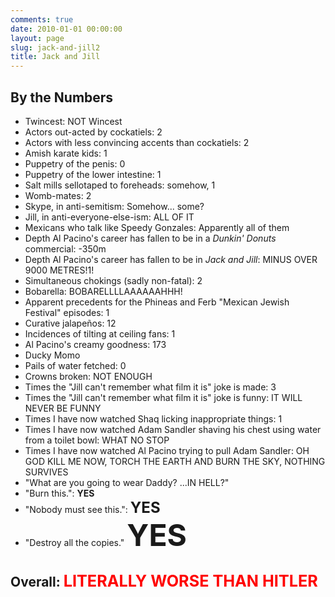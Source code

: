 ```yaml
---
comments: true
date: 2010-01-01 00:00:00
layout: page
slug: jack-and-jill2
title: Jack and Jill
---
```


## By the Numbers

* Twincest: NOT Wincest
* Actors out-acted by cockatiels: 2
* Actors with less convincing accents than cockatiels: 2
* Amish karate kids: 1
* Puppetry of the penis: 0
* Puppetry of the lower intestine: 1
* Salt mills sellotaped to foreheads: somehow, 1
* Womb-mates: 2
* Skype, in anti-semitism: Somehow... some?
* Jill, in anti-everyone-else-ism: ALL OF IT
* Mexicans who talk like Speedy Gonzales: Apparently all of them
* Depth Al Pacino's career has fallen to be in a <i>Dunkin' Donuts</i> commercial: -350m
* Depth Al Pacino's career has fallen to be in <i>Jack and Jill</i>: MINUS OVER 9000 METRES!1!
* Simultaneous chokings (sadly non-fatal): 2
* Bobarella: BOBARELLLLAAAAAAHHH!
* Apparent precedents for the Phineas and Ferb "Mexican Jewish Festival" episodes: 1
* Curative jalapeños: 12
* Incidences of tilting at ceiling fans: 1
* Al Pacino's creamy goodness: 173
* Ducky Momo
* Pails of water fetched: 0
* Crowns broken: NOT ENOUGH
* Times the "Jill can't remember what film it is" joke is made: 3
* Times the "Jill can't remember what film it is" joke is funny: IT WILL NEVER BE FUNNY
* Times I have now watched Shaq licking inappropriate things: 1
* Times I have now watched Adam Sandler shaving his chest using water from a toilet bowl: WHAT NO STOP
* Times I have now watched Al Pacino trying to pull Adam Sandler: OH GOD KILL ME NOW, TORCH THE EARTH AND BURN THE SKY, NOTHING SURVIVES
* "What are you going to wear Daddy? ...IN HELL?"
* "Burn this.": <b>YES</b>
* "Nobody must see this.": <b><font size="5em">YES</font></b>
* "Destroy all the copies." <b><font size="8em">YES</font></b>

## Overall: <span style="color:red; font-size:1.2em;"><blink>LITERALLY WORSE THAN HITLER</blink></span>
